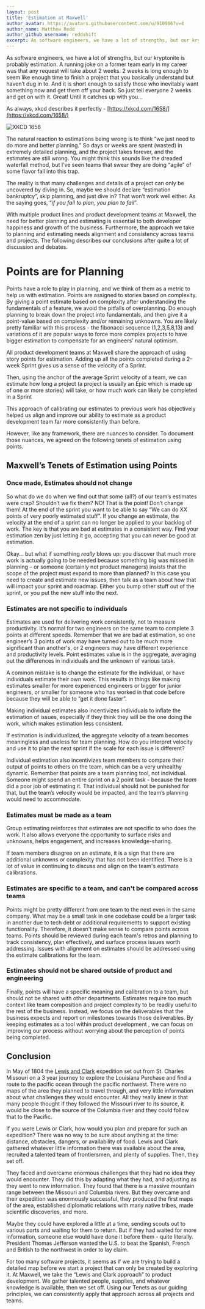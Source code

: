 ```yaml
---
layout: post
title: 'Estimation at Maxwell'
author_avatar: https://avatars.githubusercontent.com/u/910966?v=4
author_name: Matthew Redd
author_github_username: reddshift
excerpt: As software engineers, we have a lot of strengths, but our kryptonite is probably estimation. A running joke on a former team early in my career was that any request will take about 2 weeks. 2 weeks is long enough to seem like enough time to finish a project that you basically understand but haven’t dug in to. And it is short enough to satisfy those who inevitably want something now and get them off your back. So just tell everyone 2 weeks and get on with it. Great! Until it catches up with you…
---
```


As software engineers, we have a lot of strengths, but our kryptonite is probably estimation. A running joke on a former team early in my career was that any request will take about 2 weeks. 2 weeks is long enough to seem like enough time to finish a project that you basically understand but haven’t dug in to. And it is short enough to satisfy those who inevitably want something now and get them off your back. So just tell everyone 2 weeks and get on with it. Great! Until it catches up with you…

As always, xkcd describes it perfectly - [https://xkcd.com/1658/](https://xkcd.com/1658/)

![XKCD 1658](https://imgs.xkcd.com/comics/estimating_time.png "XKCD 1658")


The natural reaction to estimations being wrong is to think “we just need to do more and better planning.” So days or weeks are spent (wasted) in extremely detailed planning, and the project takes forever, and the estimates are still wrong. You might think this sounds like the dreaded waterfall method, but I’ve seen teams that swear they are doing “agile” of some flavor fall into this trap.

The reality is that many challenges and details of a project can only be uncovered by diving in. So, maybe we should declare “estimation bankruptcy”, skip planning, and just dive in? That won’t work well either.   As the saying goes, “_if you fail to plan, you plan to fail_”.

With multiple product lines and product development teams at Maxwell, the need for better planning and estimating is essential to both developer happiness and growth of the business.  Furthermore, the approach we take to planning and estimating needs alignment and consistency across teams and projects.  The following describes our conclusions after quite a lot of discussion and debates.


# Points are for Planning

Points have a role to play in planning, and we think of them as a metric to help us with estimation.  Points are assigned to stories based on complexity.  By giving a point estimate based on complexity after understanding the fundamentals of a feature, we avoid the pitfalls of overplanning. Do enough planning to break down the project into fundamentals, and then give it a point-value based on complexity and/or remaining unknowns. You are likely pretty familiar with this process - the fibonacci sequence (1,2,3,5,8,13) and variations of it are popular ways to force more complex projects to have bigger estimation to compensate for an engineers’ natural optimism.

All product development teams at Maxwell share the approach of using story points for estimation.  Adding up all the points completed during a 2-week Sprint gives us a sense of the velocity of a Sprint. 

Then, using the anchor of the average Sprint velocity of a team, we can estimate how long a project (a project is usually an Epic which is made up of one or more stories) will take, or how much work can likely be completed in a Sprint 

This approach of calibrating our estimates to previous work has objectively helped us align and improve our ability to estimate as a product development team far more consistently than before. 

However, like any framework, there are nuances to consider. To document those nuances, we agreed on the following tenets of estimation using points.  	


## Maxwell’s Tenets of Estimation using Points


### Once made, Estimates should not change

So what do we do when we find out that some (all?) of our team’s estimates were crap?  Shouldn’t we fix them? NO! That is the point!  Don’t change them!  At the end of the sprint you want to be able to say “We can do XX points of very poorly estimated stuff”. If you change an estimate, the velocity at the end of a sprint can no longer be applied to your backlog of work. The key is that you are bad at estimates in a consistent way. Find your estimation zen by just letting it go, accepting that you can never be good at estimation.

Okay… but what if something _really_ blows up: you discover that much more work is actually going to be needed because something big was missed in planning – or someone (certainly not product managers) insists that the scope of the project must expand to more than planned?  In this case you need to create and estimate new issues, then talk as a team about how that will impact your sprint and roadmap. Either you bump other stuff out of the sprint, or you put the new stuff into the next.


### Estimates are not specific to individuals

Estimates are used for delivering work consistently, not to measure productivity. It’s normal for two engineers on the same team to complete 3 points at different speeds. Remember that we are bad at estimation, so one engineer’s 3 points of work may have turned out to be much more significant than another's, or 2 engineers may have different experience and productivity levels. Point estimates value is in the aggregate, averaging out the differences in individuals and the unknown of various tatsk.

A common mistake is to change the estimate for the individual, or have individuals estimate their own work.  This results in things like making estimates smaller for more experienced engineers or bigger for junior engineers, or smaller for someone who has worked in that code before because they will be able to “get it done faster”.  

Making individual estimates also incentivizes individuals to inflate the estimation of issues, especially if they think they will be the one doing the work, which makes estimation less consistent.

If estimation is individualized, the aggregate velocity of a team becomes meaningless and useless for team planning.  How do you interpret velocity and use it to plan the next sprint if the scale for each issue is different?

Individual estimation also incentivizes team members to compare their output of points to others on the team, which can be a very unhealthy dynamic. Remember that points are a team planning tool, not individual. Someone might spend an entire sprint on a 2 point task - because the _team_ did a poor job of estimating it.  That individual should not be punished for that, but the team’s velocity would be impacted, and the team’s planning would need to accommodate.


### Estimates must be made as a team

Group estimating reinforces that estimates are not specific to who does the work. It also allows everyone the opportunity to surface risks and unknowns, helps engagement, and increases knowledge-sharing.

If team members disagree on an estimate, it is a sign that there are additional unknowns or complexity that has not been identified. There is a lot of value in continuing to discuss and align on the team's estimate calibrations.


### Estimates are specific to a team, and can't be compared across teams

Points might be pretty different from one team to the next even in the same company. What may be a small task in one codebase could be a larger task in another due to tech debt or additional requirements to support existing functionality. Therefore, it doesn't make sense to compare points across teams. Points should be reviewed during each team's retros and planning to track consistency, plan effectively, and surface process issues worth addressing. Issues with alignment on estimates should be addressed using the estimate calibrations for the team.


### Estimates should not be shared outside of product and engineering

Finally, points will have a specific meaning and calibration to a team, but should not be shared with other departments. Estimates require too much context like team composition and project complexity to be readily useful to the rest of the business. Instead, we focus on the deliverables that the business expects and report on milestones towards those deliverables. By keeping estimates as a tool within product development , we can focus on improving our process without worrying about the perception of points being completed.


## Conclusion

In May of 1804 the [Lewis and Clark](https://en.wikipedia.org/wiki/Lewis_and_Clark_Expedition) expedition set out from St. Charles Missouri on a 3 year journey to explore the Louisiana Purchase and find a route to the pacific ocean through the pacific northwest. There were no maps of the area they planned to travel through, and very little information about what challenges they would encounter. All they really knew is that many people thought if they followed the Missouri river to its source, it would be close to the source of the Columbia river and they could follow that to the Pacific.

If you were Lewis or Clark, how would you plan and prepare for such an expedition?  There was no way to be sure about anything at the time: distance, obstacles, dangers, or availability of food.  Lewis and Clark gathered whatever little information there was available about the area, recruited a talented team of frontiersmen, and plenty of supplies.  Then, they set off.

They faced and overcame enormous challenges that they had no idea they would encounter. They did this by adapting what they had, and adjusting as they went to new information. They found that there is a massive mountain range between the Missouri and Columbia rivers. But they overcame and their expedition was enormously successful, they produced the first maps of the area, established diplomatic relations with many native tribes, made scientific discoveries, and more.

Maybe they could have explored a little at a time, sending scouts out to various parts and waiting for them to return. But if they had waited for more information, someone else would have done it before them - quite literally. President Thomas Jefferson wanted the U.S. to beat the Spanish, French and British to the northwest in order to lay claim. 

For too many software projects, it seems as if we are trying to build a detailed map before we start a project that can only be created by exploring it.  At Maxwell, we take the “Lewis and Clark approach” to product development. We gather talented people, supplies, and whatever knowledge is available, then we set off. Using our Tenets as our guiding principles, we can consistently apply that approach across all projects and teams. 
